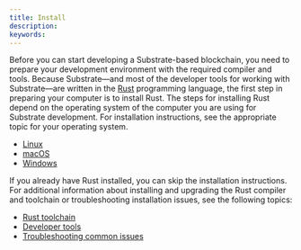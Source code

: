 ```yaml
---
title: Install
description:
keywords:
---
```


Before you can start developing a Substrate-based blockchain, you need to prepare your development environment with the required compiler and tools.
Because Substrate—and most of the developer tools for working with Substrate—are written in the [Rust](https://www.rust-lang.org/) programming language, the first step in preparing your computer is to install Rust.
The steps for installing Rust depend on the operating system of the computer you are using for Substrate development.
For installation instructions, see the appropriate topic for your operating system.

* [Linux](/install/linux/)
* [macOS](main-docs/install/macos/)
* [Windows](main-docs/install/windows/)

If you already have Rust installed, you can skip the installation instructions.
For additional information about installing and upgrading the Rust compiler and toolchain or troubleshooting installation issues, see the following topics:

* [Rust toolchain](main-docs/install/rust-builds/)
* [Developer tools](main-docs/install//other-tools/)
* [Troubleshooting common issues](main-docs/install/troubleshooting/)